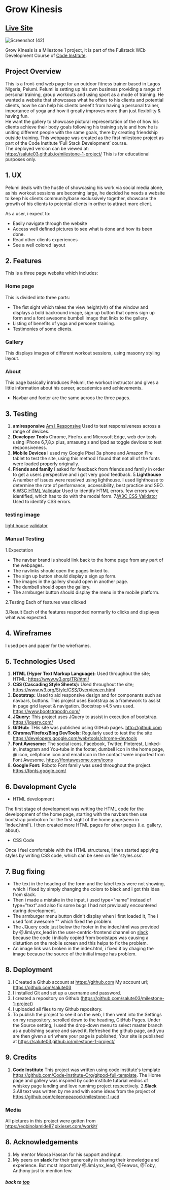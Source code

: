 # Grow Kinesis

## [Live Site](https://salute03.github.io/milestone-1-project/)
![Screenshot (42)](https://user-images.githubusercontent.com/65897717/99201236-a7807980-276f-11eb-9c09-eaa6f2212826.png)

Grow KInesis is a Milestone 1 project, it is part of the Fullstack WEb Development Course of [Code Institute](https://codeinstitute.net/).

## Project Overview

This is a front-end web page for an outdoor fitness trainer based in Lagos Nigeria, Pelumi.  Pelumi is setting up his own business providing a range of personal training, group workouts and using sport as a mode of training.
He wanted a website that showcases what he offers to his clients and potential clients, how he can help his clients benefit from having a personal trainer, importance of yoga and how it greatly improves more than just flexibility & having fun.  
He want the gallery to showcase pictural representation of the of how his clients achieve their body goals following his training style and how he is uniting different people with the same goals, there by creating friendship outside training.
This webpage was created as the first milestone project as part of the Code Institute ‘Full Stack Development’ course.  
The deployed version can be viewed at: https://salute03.github.io/milestone-1-project/
This is for educational purposes only.

## 1. UX

Pelumi deals with the hustle of showcasing his work via social media alone, as his workout sessions are becoming large, he decided he needs a website to keep his clients community/base exclussively together, showcase the growth of his clients to potential clients in orther to attract more client.

As a user, i expect to:
* Easily navigate through the website
* Access well defined pictures to see what is done and how its been done.
* Read other clients experiences
* See a well colored layout

## 2. Features

This is a three page website which includes:

### Home page 
This is divided into three parts:
* The fist sight which takes the view height(vh) of the window and displays a bold backround image, sign up button that opens sign up form and a font awesome bumbell image that links to the gallery.
* Listing of benefits of yoga and personer training.
* Testimonies of some clients.

### Gallery 
This displays images of different workout sessions, using masonry styling layout.

### About
This page basically introduces Pelumi, the workout instructor and gives a little information about his career, accademics and achievements.

* Navbar and footer are the same acroos the three pages.


## 3. Testing

1. **amiresponsive** [Am I Responsive](http://ami.responsivedesign.is/) Used to test responsiveness across a range of devices.
2. **Developer Tools** Chrome, Firefox and Microsoft Edge, web dev tools using iPhone 6,7,8,x plus, smasung s and Ipad as toggle devices to test responsiveness.
3. **Mobile Devices** I used my Google Pixel 3a phone and Amazon Fire tablet to test the site, using this method I found that not all of the fonts were loaded properly originally.
4. **Friends and family** I asked for feedback from friends and family in order to get a users perspective and i got very good feedback.
5.**Lighthouse** A number of issues were resolved using lighthouse. I used lighthouse to determine the rate of performance, accessibility, best practice and SEO.
6.[W3C HTML Validator](https://validator.w3.org/) Used to identify HTML errors. few errors were identified, which has to do with the modal form.
7.[W3C CSS Validator](https://jigsaw.w3.org/css-validator/) Used to identify CSS errors.

### testing image
[light house](assets/images/test.jpg)
[validator](asstes/images/test2.jpg)

### Manual Testing

1.Expectation 
* The navbar brand is should link back to the home page from any part of the webpages.
* The navlinks should open the pages linked to.
* The sign up button should display a sign up form.
* The images in the gallery should open in another page.
* The dumbell should open the gallery.
* The armburger button should display the menu in the mobile platform.

2.Testing
Each of features was clicked

3.Result
Each of the features responded normarlly to clicks and displayes what was expected.

## 4. Wireframes
I used pen and paper for the wireframes.

## 5. Technologies Used

1. **HTML (Hyper Text Markup Language):** Used throughout the site;  
   HTML: https://www.w3.org/TR/html/ 
2. **CSS (Cascading Style Sheets):** Used throughout the site;
   https://www.w3.org/Style/CSS/Overview.en.html
3. **Bootstrap:** Used to aid responsive design and for componants such as navbars, buttons. This project uses Bootstrap as a framework to assist in page grid layout & navigation.  Bootstrap v4.5 was used.
   https://www.bootstrapcdn.com/
4. **JQuery:** This project uses JQuery to assist in execution of bootstrap.
   https://jquery.com/
5. **GitHub:** THis site was published using GitHub pages.
   http://github.com
6. **Chrome/Firefox/Bing DevTools:** Regularly used to test the the site 
   https://developers.google.com/web/tools/chrome-devtools
7. **Font Awesome:** The social icons,  Facebook, Twitter, Pinterest, Linked-in, instagram and You-tube  in the footer, dumbell icon in the home page, @ icon, cellphone icon and email icon in the contact  were imported from Font Awesome. 
   https://fontawesome.com/icons
8. **Google Font:** Roboto Font family was used throughout the project.
   https://fonts.google.com/

## 6. Development Cycle

* HTML development

The first stage of development was writing the HTML code for the develpopment of the home page, starting with the navbars then use bootstrap jumbotron for the first sight of the home page(seen in 'index.html').
I then created more HTML pages for other pages (i.e. gallery, about).

* CSS Code

Once I feel comfortable with the HTML structures, I then started applying styles by writing CSS code, which can be seen on file 'styles.css'.


## 7. Bug fixing

* The text in the heading of the form and the label texts were not showing, which i fixed by simply changing the colors to black and i got this idea from slack.
* Then i made a mistake in the input, i used type="name" instead of type="text".and also fix some bugs I had not previously encountered during development.
* The armburger menu button didn't display when i first loaded it, The i used font awesome "<i class="fas fa-bars"></i>" which fixed the problem.
* The JQuery code just below the footer in the index.html was provided by @JimLynx_lead in the user-centric-frontend channel on [slack](https/slack.com) because the code i initially copied from bootstaps  was causing a disturtion on the mobile screen and this helps to fix the problem.
* An image link was broken in the index.html, i fixed it by chaging the image because the source of the initial image has problem.


## 8. Deployment

1. I Created a Github account at https://github.com
   My account url; https://github.com/salute03
2. I installed Git and set up a username and password.
3. I created a repository on Github (https://github.com/salute03/milestone-1-project)
4. I uploaded all files to my Github repository.
6. To publish the project to see it on the web, I then went into the Settings on my respository, scrolled down to the heading, GitHub Pages. Under the Source setting, I used the drop-down menu to select master branch as a publishing source and saved it. Refreshed the github page, and you are then given a url where your page is published;
Your site is published at https://salute03.github.io/milestone-1-project/

## 9. Credits

1. **Code Institute**
This project was written using code institute's template https://github.com/Code-Institute-Org/gitpod-full-template. The Home page and gallery was inspired by code institute tutorial vedios of whiskey page landing and love runnimg project respectively.
2.**Slack**
3.All text was written by me and with some ideas from the project of https://github.com/eileenpeacock/milestone-1-ucd


### Media
All pictures in this project were gotten from https://egbinolamide87.pixieset.com/workit/

## 8. Acknowledgements

1.  My mentor Moosa Hassan for his support and input.
2.  My peers on **slack** for their generosity in sharing their knowledge and experience. But most importanly @JimLynx_lead, @Feawos, @Toby, Anthony just to mention few.

##### back to [top](#table-of-contents)
                  
